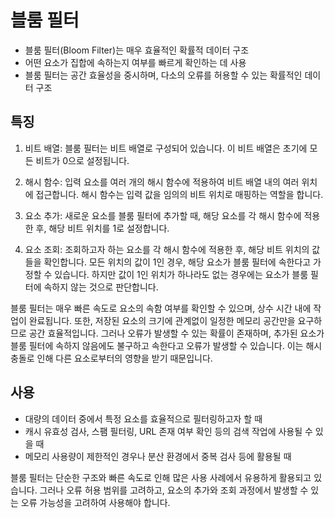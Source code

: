 # 블룸 필터

- 블룸 필터(Bloom Filter)는 매우 효율적인 확률적 데이터 구조
- 어떤 요소가 집합에 속하는지 여부를 빠르게 확인하는 데 사용
- 블룸 필터는 공간 효율성을 중시하며, 다소의 오류를 허용할 수 있는 확률적인 데이터 구조

## 특징

1. 비트 배열: 블룸 필터는 비트 배열로 구성되어 있습니다. 이 비트 배열은 초기에 모든 비트가 0으로 설정됩니다.

2. 해시 함수: 입력 요소를 여러 개의 해시 함수에 적용하여 비트 배열 내의 여러 위치에 접근합니다. 해시 함수는 입력 값을 임의의 비트 위치로 매핑하는 역할을 합니다.

3. 요소 추가: 새로운 요소를 블룸 필터에 추가할 때, 해당 요소를 각 해시 함수에 적용한 후, 해당 비트 위치를 1로 설정합니다.

4. 요소 조회: 조회하고자 하는 요소를 각 해시 함수에 적용한 후, 해당 비트 위치의 값들을 확인합니다. 모든 위치의 값이 1인 경우, 해당 요소가 블룸 필터에 속한다고 가정할 수 있습니다. 하지만 값이 1인 위치가 하나라도 없는 경우에는 요소가 블룸 필터에 속하지 않는 것으로 판단합니다.

블룸 필터는 매우 빠른 속도로 요소의 속함 여부를 확인할 수 있으며, 상수 시간 내에 작업이 완료됩니다. 또한, 저장된 요소의 크기에 관계없이 일정한 메모리 공간만을 요구하므로 공간 효율적입니다. 그러나 오류가 발생할 수 있는 확률이 존재하며, 추가된 요소가 블룸 필터에 속하지 않음에도 불구하고 속한다고 오류가 발생할 수 있습니다. 이는 해시 충돌로 인해 다른 요소로부터의 영향을 받기 때문입니다.

## 사용

- 대량의 데이터 중에서 특정 요소를 효율적으로 필터링하고자 할 때
- 캐시 유효성 검사, 스팸 필터링, URL 존재 여부 확인 등의 검색 작업에 사용될 수 있을 때
- 메모리 사용량이 제한적인 경우나 분산 환경에서 중복 검사 등에 활용될 때

블룸 필터는 단순한 구조와 빠른 속도로 인해 많은 사용 사례에서 유용하게 활용되고 있습니다. 그러나 오류 허용 범위를 고려하고, 요소의 추가와 조회 과정에서 발생할 수 있는 오류 가능성을 고려하여 사용해야 합니다.